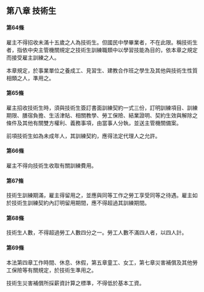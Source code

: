 ## 第八章 技術生

#### 第64條

雇主不得招收未滿十五歲之人為技術生。但國民中學畢業者，不在此限。稱技術生者，指依中央主管機關規定之技術生訓練職類中以學習技能為目的，依本章之規定而接受雇主訓練之人。

本章規定，於事業單位之養成工、見習生、建教合作班之學生及其他與技術生性質相類之人，準用之。

#### 第65條

雇主招收技術生時，須與技術生簽訂書面訓練契約一式三份，訂明訓練項目、訓練期限、膳宿負擔、生活津貼、相關教學、勞工保險、結業證明、契約生效與解除之條件及其他有關雙方權利、義務事項，由當事人分執，並送主管機關備案。

前項技術生如為未成年人，其訓練契約，應得法定代理人之允許。

#### 第66條

雇主不得向技術生收取有關訓練費用。

#### 第67條

技術生訓練期滿，雇主得留用之，並應與同等工作之勞工享受同等之待遇。雇主如於技術生訓練契約內訂明留用期間，應不得超過其訓練期間。

#### 第68條

技術生人數，不得超過勞工人數四分之一。勞工人數不滿四人者，以四人計。

#### 第69條

本法第四章工作時間、休息、休假，第五章童工、女工，第七章災害補償及其他勞工保險等有關規定，於技術生準用之。

技術生災害補償所採薪資計算之標準，不得低於基本工資。
